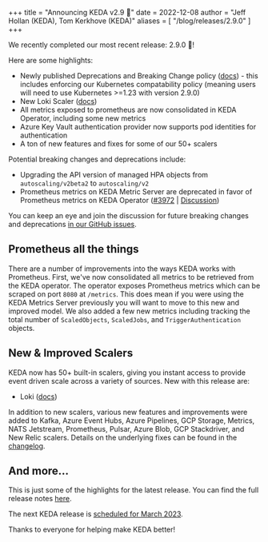 +++
title = "Announcing KEDA v2.9 🎉"
date = 2022-12-08
author = "Jeff Hollan (KEDA), Tom Kerkhove (KEDA)"
aliases = [
"/blog/releases/2.9.0"
]
+++

We recently completed our most recent release: 2.9.0 🎉!

Here are some highlights:

- Newly published Deprecations and Breaking Change policy ([docs](https://github.com/kedacore/governance/blob/main/DEPRECATIONS.md)) - this includes enforcing our Kubernetes compatability policy (meaning users will need to use Kubernetes >=1.23 with version 2.9.0)
- New Loki Scaler ([docs](https://keda.sh/docs/scalers/loki/))
- All metrics exposed to prometheus are now consolidated in KEDA Operator, including some new metrics
- Azure Key Vault authentication provider now supports pod identities for authentication
- A ton of new features and fixes for some of our 50+ scalers

Potential breaking changes and deprecations include:
- Upgrading the API version of managed HPA objects from `autoscaling/v2beta2` to `autoscaling/v2`
- Prometheus metrics on KEDA Metric Server are deprecated in favor of Prometheus metrics on KEDA Operator ([#3972](https://github.com/kedacore/keda/issues/3972) | [Discussion](https://github.com/kedacore/keda/discussions/3973))

You can keep an eye and join the discussion for future breaking changes and deprecations [in our GitHub issues](https://github.com/kedacore/keda/issues?q=is%3Aissue+is%3Aopen+sort%3Aupdated-desc+label%3Abreaking-change).

## Prometheus all the things

There are a number of improvements into the ways KEDA works with Prometheus. First, we've now consolidated all metrics to be retrieved from the KEDA operator. The operator exposes Prometheus metrics which can be scraped on port `8080` at `/metrics`. This does mean if you were using the KEDA Metrics Server previously you will want to move to this new and improved model. We also added a few new metrics including tracking the total number of `ScaledObjects`, `ScaledJobs`, and `TriggerAuthentication` objects.

## New & Improved Scalers

KEDA now has 50+ built-in scalers, giving you instant access to provide event driven scale across a variety of sources. New with this release are:
- Loki ([docs](https://keda.sh/docs/scalers/loki/))

In addition to new scalers, various new features and improvements were added to Kafka, Azure Event Hubs, Azure Pipelines, GCP Storage, Metrics, NATS Jetstream, Prometheus, Pulsar, Azure Blob, GCP Stackdriver, and New Relic scalers. Details on the underlying fixes can be found in the [changelog](https://github.com/kedacore/keda/blob/main/CHANGELOG.md#v290).

## And more...

This is just some of the highlights for the latest release. You can find the full release notes [here](https://github.com/kedacore/keda/releases/tag/v2.9.0).

The next KEDA release is [scheduled for March 2023](https://github.com/kedacore/keda/blob/main/ROADMAP.md).

Thanks to everyone for helping make KEDA better!
